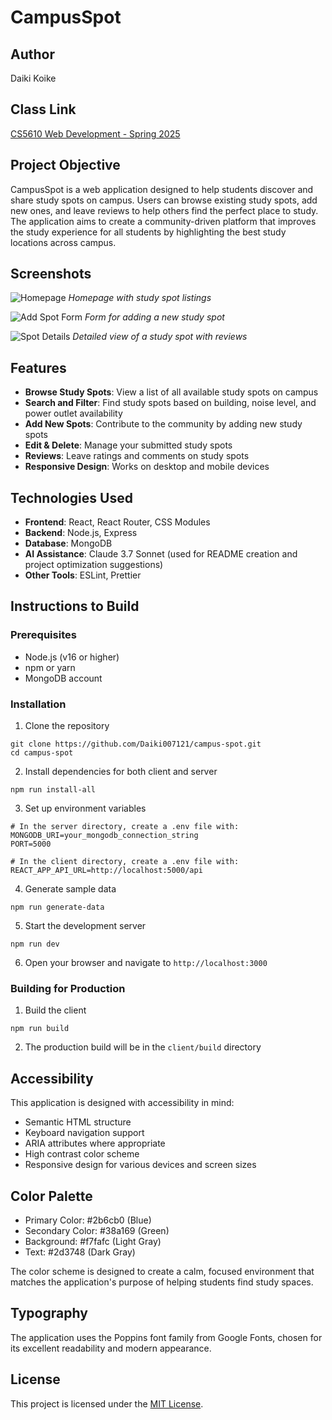 # CampusSpot

## Author
Daiki Koike

## Class Link
[CS5610 Web Development - Spring 2025](https://johnguerra.co/classes/webDevelopment_spring_2025/)

## Project Objective
CampusSpot is a web application designed to help students discover and share study spots on campus. Users can browse existing study spots, add new ones, and leave reviews to help others find the perfect place to study. The application aims to create a community-driven platform that improves the study experience for all students by highlighting the best study locations across campus.

## Screenshots

![Homepage](https://via.placeholder.com/800x400?text=Homepage+Screenshot)
*Homepage with study spot listings*

![Add Spot Form](https://via.placeholder.com/800x400?text=Add+Spot+Form)
*Form for adding a new study spot*

![Spot Details](https://via.placeholder.com/800x400?text=Spot+Details)
*Detailed view of a study spot with reviews*

## Features

- **Browse Study Spots**: View a list of all available study spots on campus
- **Search and Filter**: Find study spots based on building, noise level, and power outlet availability
- **Add New Spots**: Contribute to the community by adding new study spots
- **Edit & Delete**: Manage your submitted study spots
- **Reviews**: Leave ratings and comments on study spots
- **Responsive Design**: Works on desktop and mobile devices

## Technologies Used

- **Frontend**: React, React Router, CSS Modules
- **Backend**: Node.js, Express
- **Database**: MongoDB
- **AI Assistance**: Claude 3.7 Sonnet (used for README creation and project optimization suggestions)
- **Other Tools**: ESLint, Prettier

## Instructions to Build

### Prerequisites
- Node.js (v16 or higher)
- npm or yarn
- MongoDB account

### Installation

1. Clone the repository
```
git clone https://github.com/Daiki007121/campus-spot.git
cd campus-spot
```

2. Install dependencies for both client and server
```
npm run install-all
```

3. Set up environment variables
```
# In the server directory, create a .env file with:
MONGODB_URI=your_mongodb_connection_string
PORT=5000

# In the client directory, create a .env file with:
REACT_APP_API_URL=http://localhost:5000/api
```

4. Generate sample data
```
npm run generate-data
```

5. Start the development server
```
npm run dev
```

6. Open your browser and navigate to `http://localhost:3000`

### Building for Production

1. Build the client
```
npm run build
```

2. The production build will be in the `client/build` directory

## Accessibility

This application is designed with accessibility in mind:
- Semantic HTML structure
- Keyboard navigation support
- ARIA attributes where appropriate
- High contrast color scheme
- Responsive design for various devices and screen sizes

## Color Palette

- Primary Color: #2b6cb0 (Blue)
- Secondary Color: #38a169 (Green)
- Background: #f7fafc (Light Gray)
- Text: #2d3748 (Dark Gray)

The color scheme is designed to create a calm, focused environment that matches the application's purpose of helping students find study spaces.

## Typography

The application uses the Poppins font family from Google Fonts, chosen for its excellent readability and modern appearance.

## License

This project is licensed under the [MIT License](LICENSE).
